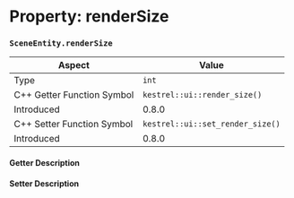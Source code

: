
# Property: renderSize
### `SceneEntity.renderSize`

| Aspect | Value |
| --- | --- |
| Type | `int` |
| C++ Getter Function Symbol | `kestrel::ui::render_size()` |
| Introduced | 0.8.0 |
| C++ Setter Function Symbol | `kestrel::ui::set_render_size()` |
| Introduced | 0.8.0 |

#### Getter Description

#### Setter Description

